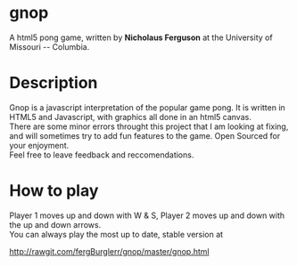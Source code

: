 gnop
====
A html5 pong game, written by **Nicholaus Ferguson** at the University of Missouri -- Columbia.  


Description
====
Gnop is a javascript interpretation of the popular game pong. 
It is written in HTML5 and Javascript, with graphics all done in an html5 canvas.  
There are some minor errors throught this project that I am looking at fixing, 
and will sometimes try to add fun features to the game.  Open Sourced for your enjoyment.  
Feel free to leave feedback and reccomendations.  


How to play
====
Player 1 moves up and down with W & S, Player 2 moves up and down with the up and down arrows.  
You can always play the most up to date, stable version at 

http://rawgit.com/fergBurglerr/gnop/master/gnop.html
